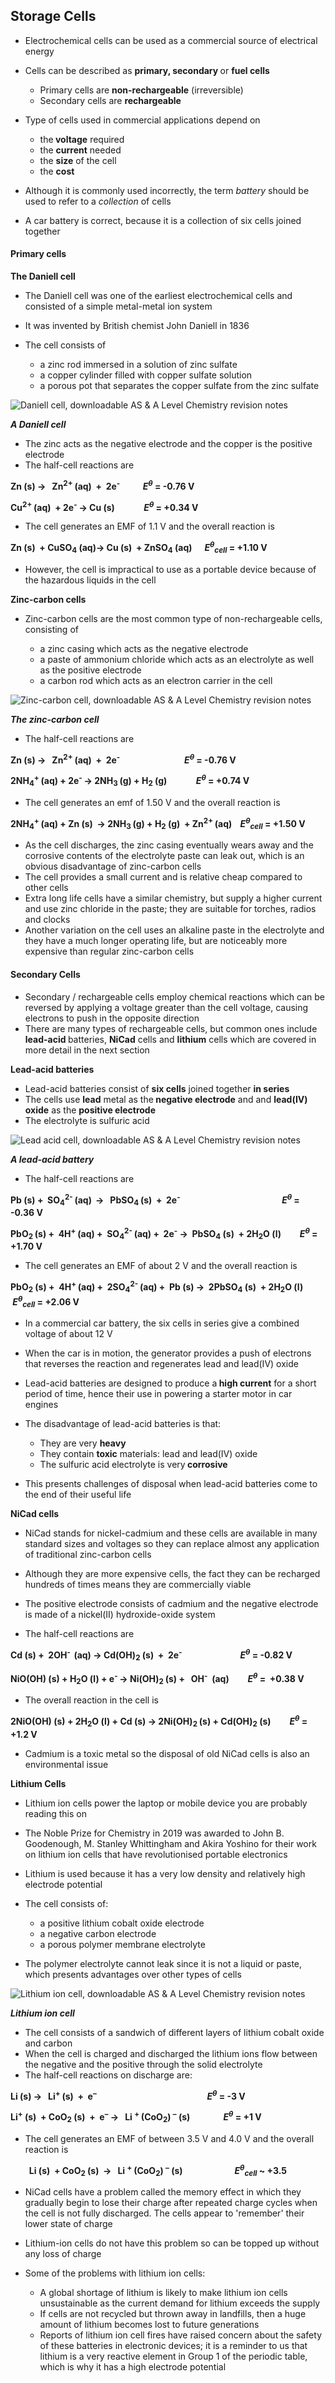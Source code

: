 Storage Cells
-------------

* Electrochemical cells can be used as a commercial source of electrical energy
* Cells can be described as <b>primary, secondary </b>or <b>fuel cells</b>

  + Primary cells are <b>non-rechargeable</b> (irreversible)
  + Secondary cells are <b>rechargeable</b>
* Type of cells used in commercial applications depend on

  + the<b> voltage</b> required
  + the <b>current</b> needed
  + the <b>size</b> of the cell
  + the <b>cost</b>
* Although it is commonly used incorrectly, the term <i>battery</i> should be used to refer to a <i>collection</i> of cells
* A car battery is correct, because it is a collection of six cells joined together

#### Primary cells

<b>The Daniell cell</b>

* The Daniell cell was one of the earliest electrochemical cells and consisted of a simple metal-metal ion system
* It was invented by British chemist John Daniell in 1836
* The cell consists of

  + a zinc rod immersed in a solution of zinc sulfate
  + a copper cylinder filled with copper sulfate solution
  + a porous pot that separates the copper sulfate from the zinc sulfate

![Daniell cell, downloadable AS & A Level Chemistry revision notes](5.4.4-Daniell-cell.png)

<i><b>A Daniell cell</b></i>

* The zinc acts as the negative electrode and the copper is the positive electrode
* The half-cell reactions are

<b>Zn (s) →   Zn</b><sup><b>2+ </b></sup><b>(aq)  +  2e</b><sup><b>-</b></sup><b>           </b><i><b>E</b></i><sup><i><b>θ</b></i></sup><b> = -0.76 V </b>

<b>Cu</b><sup><b>2+ </b></sup><b>(aq)  + 2e</b><sup><b>- </b></sup><b>→ Cu (s)              </b><i><b>E</b></i><sup><i><b>θ</b></i></sup><b> = +0.34 V</b>

* The cell generates an EMF of 1.1 V and the overall reaction is

<b>Zn (s)  + CuSO</b><sub><b>4</b></sub><b> (aq)→ Cu (s)  + ZnSO</b><sub><b>4</b></sub><b> (aq)      </b><i><b>E</b></i><sup><i><b>θ</b></i></sup><sub><i><b>cell</b></i></sub><b> = +1.10 V</b>

* However, the cell is impractical to use as a portable device because of the hazardous liquids in the cell

<b>Zinc-carbon cells</b>

* Zinc-carbon cells are the most common type of non-rechargeable cells, consisting of

  + a zinc casing which acts as the negative electrode
  + a paste of ammonium chloride which acts as an electrolyte as well as the positive electrode
  + a carbon rod which acts as an electron carrier in the cell

![Zinc-carbon cell, downloadable AS & A Level Chemistry revision notes](5.4.4-Zinc-carbon-cell.png)

<i><b>The zinc-carbon cell</b></i>

* The half-cell reactions are

<b>Zn (s) →   Zn</b><sup><b>2+ </b></sup><b>(aq)  +  2e</b><sup><b>-</b></sup><b>                               </b><i><b>E</b></i><sup><i><b>θ</b></i></sup><b> = -0.76 V </b>

<b>2NH</b><sub><b>4</b></sub><sup><b>+ </b></sup><b>(aq) + 2e</b><sup><b>- </b></sup><b>→ 2NH</b><sub><b>3 </b></sub><b>(g) + H</b><sub><b>2</b></sub><b> (g)              </b><i><b>E</b></i><sup><i><b>θ</b></i></sup><b> = +0.74 V</b>

* The cell generates an emf of 1.50 V and the overall reaction is

<b>2NH</b><sub><b>4</b></sub><sup><b>+ </b></sup><b>(aq) + Zn (s)  → 2NH</b><sub><b>3 </b></sub><b>(g) + H</b><sub><b>2</b></sub><b> (g)  + Zn</b><sup><b>2+ </b></sup><b>(aq)    </b><i><b>E</b></i><sup><i><b>θ</b></i></sup><sub><i><b>cell</b></i></sub><b> = +1.50 V</b>

* As the cell discharges, the zinc casing eventually wears away and the corrosive contents of the electrolyte paste can leak out, which is an obvious disadvantage of zinc-carbon cells
* The cell provides a small current and is relative cheap compared to other cells
* Extra long life cells have a similar chemistry, but supply a higher current and use zinc chloride in the paste; they are suitable for torches, radios and clocks
* Another variation on the cell uses an alkaline paste in the electrolyte and they have a much longer operating life, but are noticeably more expensive than regular zinc-carbon cells

#### Secondary Cells

* Secondary / rechargeable cells employ chemical reactions which can be reversed by applying a voltage greater than the cell voltage, causing electrons to push in the opposite direction
* There are many types of rechargeable cells, but common ones include<b> lead-acid </b>batteries, <b>NiCad</b> cells and <b>lithium</b> cells which are covered in more detail in the next section

<b>Lead-acid batteries</b>

* Lead-acid batteries consist of <b>six cells</b> joined together <b>in series</b>
* The cells use <b>lead</b> metal as the<b> negative electrode</b> and and <b>lead(IV) oxide</b> as the <b>positive electrode</b>
* The electrolyte is sulfuric acid

![Lead acid cell, downloadable AS & A Level Chemistry revision notes](5.4.4-Lead-acid-cell.png)

<i><b>A lead-acid battery</b></i>

* The half-cell reactions are

<b>Pb (s) +  SO</b><sub><b>4</b></sub><sup><b>2- </b></sup><b>(aq) </b><sup><b> </b></sup><b>→   PbSO</b><sub><b>4</b></sub><sup><b> </b></sup><b>(s)  +  2e</b><sup><b>-</b></sup><b>                                                 </b><i><b>E</b></i><sup><i><b>θ</b></i></sup><b> = -0.36 V </b>

<b>PbO</b><sub><b>2</b></sub><sup><b> </b></sup><b>(s) +  4H</b><sup><b>+ </b></sup><b>(aq) +  SO</b><sub><b>4</b></sub><sup><b>2- </b></sup><b>(aq) +  2e</b><sup><b>-</b></sup><b> →  PbSO</b><sub><b>4</b></sub><b> (s)  + 2H</b><sub><b>2</b></sub><b>O (l)         </b><i><b>E</b></i><sup><i><b>θ</b></i></sup><b> = +1.70 V</b>

* The cell generates an EMF of about 2 V and the overall reaction is

<b>PbO</b><sub><b>2</b></sub><b> (s) +  4H</b><sup><b>+ </b></sup><b>(aq) +  2SO</b><sub><b>4</b></sub><sup><b>2- </b></sup><b>(aq) +  Pb (s) →  2PbSO</b><sub><b>4</b></sub><b> (s)  + 2H</b><sub><b>2</b></sub><b>O (l)       </b><i><b>E</b></i><sup><i><b>θ</b></i></sup><sub><i><b>cell</b></i></sub><b> = +2.06 V</b>

* In a commercial car battery, the six cells in series give a combined voltage of about 12 V
* When the car is in motion, the generator provides a push of electrons that reverses the reaction and regenerates lead and lead(IV) oxide
* Lead-acid batteries are designed to produce a<b> high current</b> for a short period of time, hence their use in powering a starter motor in car engines
* The disadvantage of lead-acid batteries is that:

  + They are very <b>heavy</b>
  + They contain <b>toxic</b> materials: lead and lead(IV) oxide
  + The sulfuric acid electrolyte is very<b> corrosive</b>
* This presents challenges of disposal when lead-acid batteries come to the end of their useful life

<b>NiCad cells</b>

* NiCad stands for nickel-cadmium and these cells are available in many standard sizes and voltages so they can replace almost any application of traditional zinc-carbon cells
* Although they are more expensive cells, the fact they can be recharged hundreds of times means they are commercially viable
* The positive electrode consists of cadmium and the negative electrode is made of a nickel(II) hydroxide-oxide system

* The half-cell reactions are

<b>Cd (s) +  2OH</b><sup><b>-  </b></sup><b>(aq) → Cd(OH)</b><sub><b>2</b></sub><b> (s)  +  2e</b><sup><b>-</b></sup><b>                            </b><i><b>E</b></i><sup><i><b>θ</b></i></sup><b> = -0.82 V </b>

<b>NiO(OH) (s) + H</b><sub><b>2</b></sub><b>O (l) + e</b><sup><b>- </b></sup><b>→ Ni(OH)</b><sub><b>2 </b></sub><b>(s) +   OH</b><sup><b>-</b></sup><b>  (aq)         </b><i><b>E</b></i><sup><i><b>θ</b></i></sup><b> =  +0.38 V</b>

* The overall reaction in the cell is

<b>2NiO(OH) (s) + 2H</b><sub><b>2</b></sub><b>O (l) + Cd (s) → 2Ni(OH)</b><sub><b>2 </b></sub><b>(s) + Cd(OH)</b><sub><b>2</b></sub><b> (s)         </b><i><b>E</b></i><sup><i><b>θ</b></i></sup><b> = +1.2 V</b>

* Cadmium is a toxic metal so the disposal of old NiCad cells is also an environmental issue

<b>Lithium Cells</b>

* Lithium ion cells power the laptop or mobile device you are probably reading this on
* The Noble Prize for Chemistry in 2019 was awarded to John B. Goodenough, M. Stanley Whittingham and Akira Yoshino for their work on lithium ion cells that have revolutionised portable electronics
* Lithium is used because it has a very low density and relatively high electrode potential
* The cell consists of:

  + a positive lithium cobalt oxide electrode
  + a negative carbon electrode
  + a porous polymer membrane electrolyte
* The polymer electrolyte cannot leak since it is not a liquid or paste, which presents advantages over other types of cells

![Lithium ion cell, downloadable AS & A Level Chemistry revision notes](5.4.5-Lithium-ion-cell.png)

<i><b>Lithium ion cell</b></i>

* The cell consists of a sandwich of different layers of lithium cobalt oxide and carbon
* When the cell is charged and discharged the lithium ions flow between the negative and the positive through the solid electrolyte
* The half-cell reactions on discharge are:

<b>Li (s) →   Li</b><sup><b>+ </b></sup><b>(s)  +  e</b><sup><b>–                                                                </b></sup><i><b>E</b></i><sup><i><b>θ</b></i></sup><b> = -3 V </b>

<b>Li</b><sup><b>+</b></sup><b> (s)  + CoO</b><sub><b>2</b></sub><b> (s)  +  e</b><sup><b>–</b></sup><b> →   Li </b><sup><b>+ </b></sup><b>(CoO</b><sub><b>2</b></sub><b>) </b><sup><b>–</b></sup><b> (s)                </b><i><b>E</b></i><sup><i><b>θ</b></i></sup><b> = +1 V</b>

* The cell generates an EMF of between 3.5 V and 4.0 V and the overall reaction is

<b>         Li (s)  + CoO</b><sub><b>2</b></sub><b> (s)  →   Li </b><sup><b>+ </b></sup><b>(CoO</b><sub><b>2</b></sub><b>) </b><sup><b>–</b></sup><b> (s)                         </b><i><b>E</b></i><sup><i><b>θ</b></i></sup><sub><i><b>cell</b></i></sub><b> ~ +3.5</b>

* NiCad cells have a problem called the memory effect in which they gradually begin to lose their charge after repeated charge cycles when the cell is not fully discharged. The cells appear to 'remember' their lower state of charge
* Lithium-ion cells do not have this problem so can be topped up without any loss of charge
* Some of the problems with lithium ion cells:

  + A global shortage of lithium is likely to make lithium ion cells unsustainable as the current demand for lithium exceeds the supply
  + If cells are not recycled but thrown away in landfills, then a huge amount of lithium becomes lost to future generations
  + Reports of lithium ion cell fires have raised concern about the safety of these batteries in electronic devices; it is a reminder to us that lithium is a very reactive element in Group 1 of the periodic table, which is why it has a high electrode potential